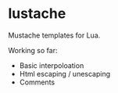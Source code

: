 lustache
========

Mustache templates for Lua.

Working so far:

* Basic interpoloation
* Html escaping / unescaping
* Comments

